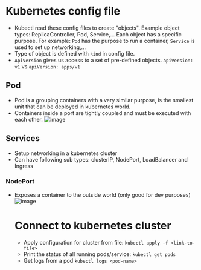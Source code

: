 # Kubernetes config file

- Kubectl read these config files to create "objects". Example object types: ReplicaController, Pod, Service,... Each object has a specific purpose. For example: `Pod` has the purpose to run a container, `Service` is used to set up networking,...
- Type of object is defined with `kind` in config file.
- `ApiVersion` gives us access to a set of pre-defined objects. `apiVersion: v1` vs `apiVersion: apps/v1`

## Pod

- Pod is a grouping containers with a very similar purpose, is the smallest unit that can be deployed in kubernetes world.
- Containers inside a port are tightly coupled and must be executed with each other.
  ![image](https://i.ibb.co/f0pLYNf/Screen-Shot-2021-07-16-at-13-36-28.png)

## Services

- Setup networking in a kubernetes cluster
- Can have following sub types: clusterIP, NodePort, LoadBalancer and Ingress

### NodePort

- Exposes a container to the outside world (only good for dev purposes)
  ![image](https://i.ibb.co/hR4Zp5m/Screen-Shot-2021-07-27-at-01-35-18.png)

  # Connect to kubernetes cluster

  - Apply configuration for cluster from file: `kubectl apply -f <link-to-file>`
  - Print the status of all running pods/service: `kubectl get pods`
  - Get logs from a pod `kubectl logs <pod-name>`
